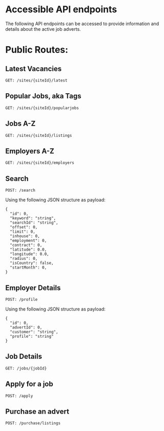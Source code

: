 # Accessible API endpoints

The following API endpoints can be accessed to provide information and details about the active job adverts.

# Public Routes:

## Latest Vacancies
```
GET: /sites/{siteId}/latest
```

## Popular Jobs, aka Tags
```
GET: /sites/{siteId}/popularjobs
```

## Jobs A-Z
```
GET: /sites/{siteId}/listings
```

## Employers A-Z
```
GET: /sites/{siteId}/employers
```

## Search
```
POST: /search
```
Using the following JSON structure as payload:
```
{
  "id": 0,
  "keyword": "string",
  "searchId": "string",
  "offset": 0,
  "limit": 0,
  "inhouse": 0,
  "employment": 0,
  "contract": 0,
  "latitude": 0.0,
  "longitude": 0.0,
  "radius": 0,
  "isCountry": false,
  "startMonth": 0,
}
```

## Employer Details
```
POST: /profile
```
Using the following JSON structure as payload:
```
{
  "id": 0,
  "advertId": 0,
  "customer": "string",
  "profile": "string"
}
```

## Job Details
```
GET: /jobs/{jobId}
```

## Apply for a job
```
POST: /apply
```

## Purchase an advert
```
POST: /purchase/listings
```
